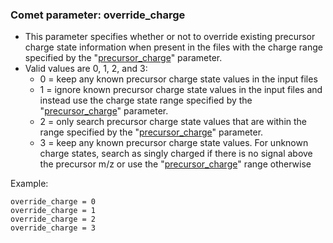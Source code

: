 ### Comet parameter: override_charge

- This parameter specifies whether or not to override existing precursor
charge state information when present in the files with the charge
range specified by the "[precursor_charge](precursor_charge.html)" parameter.
- Valid values are 0, 1, 2, and 3:
  - 0 = keep any known precursor charge state values in the input files
  - 1 = ignore known precursor charge state values in the input files 
        and instead use the charge state range specified by the
        "[precursor_charge](precursor_charge.html)" parameter.
  - 2 = only search precursor charge state values that are within the
        range specified by the 
        "[precursor_charge](precursor_charge.html)" parameter.
  - 3 = keep any known precursor charge state values. For unknown
        charge states, search as singly charged if there is no
        signal above the precursor m/z or use the
        "[precursor_charge](precursor_charge.html)" range otherwise

Example:
```
override_charge = 0
override_charge = 1
override_charge = 2
override_charge = 3
```

